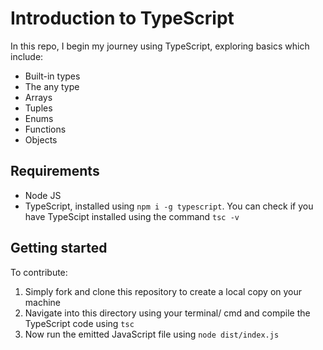 # Introduction to TypeScript

In this repo, I begin my journey using TypeScript, exploring basics which include:

* Built-in types
* The any type
* Arrays
* Tuples
* Enums
* Functions
* Objects

## Requirements

* Node JS
* TypeScript, installed using `npm i -g typescript`. You can check if you have TypeScipt installed using the command `tsc -v`

## Getting started

To contribute:

1. Simply fork and clone this repository to create a local copy on your machine
2. Navigate into this directory using your terminal/ cmd and compile the TypeScript code using `tsc`
3. Now run the emitted JavaScript file using `node dist/index.js`
